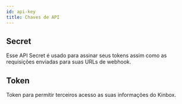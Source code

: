 ```yaml
---
id: api-key
title: Chaves de API
---
```


## Secret
Esse API Secret é usado para assinar seus tokens assim como as requisições enviadas para suas URLs de webhook.

## Token
Token para permitir terceiros acesso as suas informações do Kinbox.